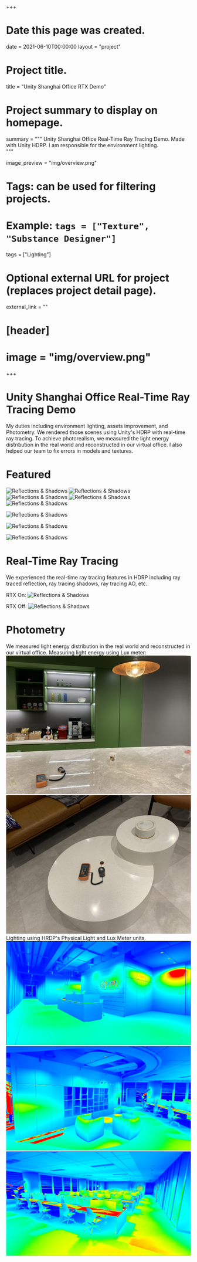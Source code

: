 +++
# Date this page was created.
date = 2021-06-10T00:00:00
layout = "project"

# Project title.
title = "Unity Shanghai Office RTX Demo"

# Project summary to display on homepage.
summary = """
Unity Shanghai Office Real-Time Ray Tracing Demo. Made with Unity HDRP.
I am responsible for the environment lighting.  
 """
 
image_preview = "img/overview.png"

# Tags: can be used for filtering projects.
# Example: `tags = ["Texture", "Substance Designer"]`
tags = ["Lighting"]

# Optional external URL for project (replaces project detail page).
external_link = ""

# [header]
# image = "img/overview.png"

+++

# Unity Shanghai Office Real-Time Ray Tracing Demo
My duties including environment lighting, assets improvement, and Photometry.
We rendered those scenes using Unity's HDRP with real-time ray tracing. To achieve photorealism, we measured the light energy distribution in the real world and reconstructed in our virtual office. I also helped our team to fix errors in models and textures. 

# Featured

![Reflections & Shadows](img/SHO_01.png)
![Reflections & Shadows](img/SHO_02.png)
![Reflections & Shadows](img/SHO_03.png)
![Reflections & Shadows](img/SHO_04.png)
![Reflections & Shadows](img/SHO_05.png)

![Reflections & Shadows](img/featured_03.png)

![Reflections & Shadows](img/featured_04.png)

![Reflections & Shadows](img/featured_05.png)

# Real-Time Ray Tracing
We experienced the real-time ray tracing features in HDRP including ray traced reflection, ray tracing shadows, ray tracing AO, etc..

RTX On:
 ![Reflections & Shadows](img/RTX_On.png)
 
 RTX Off:
 ![Reflections & Shadows](img/RTX_Off.png)

# Photometry
We measured light energy distribution in the real world and reconstructed in our virtual office.
Measuring light energy using Lux meter:
 ![Reflections & Shadows](img/LuxMeter_01.jpeg)
 ![Reflections & Shadows](img/LuxMeter_02.jpeg)
 Lighting using  HRDP's Physical Light and Lux Meter units.
 ![Reflections & Shadows](img/Relight_01.png)
 ![Reflections & Shadows](img/Relight_02.png)
 ![Reflections & Shadows](img/Relight_03.png)


